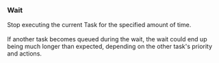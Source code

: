 ### Wait

Stop executing the current Task for the specified amount of time.\
\
If another task becomes queued during the wait, the wait could end up
being much longer than expected, depending on the other task\'s priority
and actions.
